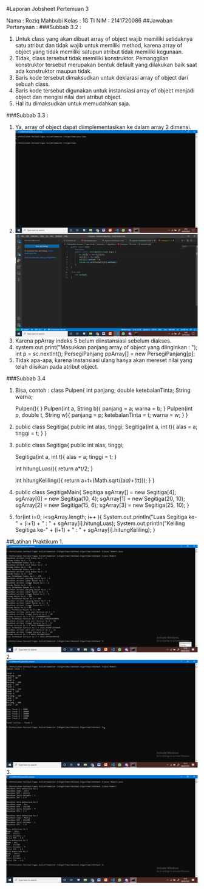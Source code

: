 #Laporan Jobsheet Pertemuan 3

Nama : Roziq Mahbubi
Kelas : 1G TI
NIM : 2141720086
##Jawaban Pertanyaan :
###Subbab 3.2 :
1. Untuk class yang akan dibuat array of object wajib memiliki setidaknya satu atribut dan tidak wajib untuk memiliki method, karena array of object yang tidak memiliki satupun atribut tidak memiliki kegunaan.
2. Tidak, class tersebut tidak memiliki konstruktor. Pemanggilan konstruktor tersebut merupakan bentuk default yang dilakukan baik saat ada konstruktor maupun tidak.
3. Baris kode tersebut dimaksudkan untuk deklarasi array of object dari sebuah class.
4. Baris kode tersebut digunakan untuk instansiasi array of object menjadi object dan mengisi nilai dari atribut object.
5. Hal itu dimaksudkan untuk memudahkan saja.

###Subbab 3.3 : 
1. Ya, array of object dapat diimplementasikan ke dalam array 2 dimensi.
2. <img src="Contoh3.3.png">
    <img src="Contoh3.3(2).png">
3. Karena ppArray indeks 5 belum diinstansiasi sebelum diakses.
4. system.out.print("Masukkan panjang array of object yang diinginkan : ");
int p = sc.nextInt();
PersegiPanjang ppArray[] = new PersegiPanjang[p];
5. Tidak apa-apa, karena instansiasi ulang hanya akan mereset nilai yang telah diisikan pada atribut object.

###Subbab 3.4
1. Bisa, contoh :
class Pulpen{
    int panjang;
    double ketebalanTinta;
    String warna;

    Pulpen(){
    }
    Pulpen(int a, String b){
        panjang = a;
        warna = b;
    }
    Pulpen(int p, double t, String w){
        panjang = p;
        ketebalanTinta = t;
        warna = w;
    }
}
2. public class Segitiga{
    public int alas, tinggi;
    Segitiga(int a, int t){
        alas = a;
        tinggi = t;
    }
}
3. public class Segitiga{
    public int alas, tinggi;

    Segitiga(int a, int t){
        alas = a;
        tinggi = t;
    }

    int hitungLuas(){
        return a*t/2;
    }

    int hitungKeliling(){
        return a+t+(Math.sqrt((a*a)+(t*t)));
    }
}
4. public class SegitigaMain{
    Segitiga sgArray[] = new Segitiga[4];
    sgArray[0] = new Segitiga(10, 4);
    sgArray[1] = new Segitiga(20, 10);
    sgArray[2] = new Segitiga(15, 6);
    sgArray[3] = new Segitiga(25, 10);
}
5. for(int i=0; i<sgArray.length; i++ ){
    System.out.println("Luas Segitiga ke-" + (i+1) + " : " + sgArray[i].hitungLuas);
    System.out.println("Keliling Segitiga ke-" + (i+1) + " : " + sgArray[i].hitungKeliling);
}

##Latihan Praktikum
1.<img src="nomor1.png">
2.<img src="nomor2.png">
3.<img src="nomor3.png">